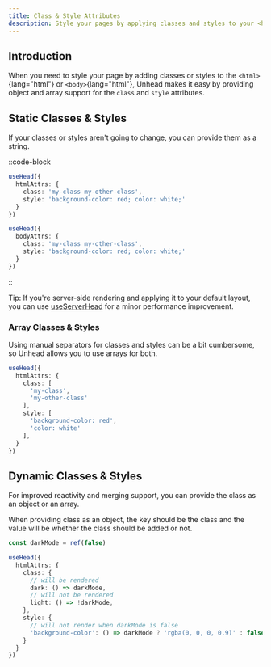 ```yaml
---
title: Class & Style Attributes
description: Style your pages by applying classes and styles to your <html> and <body> tags.
---
```


## Introduction

When you need to style your page by adding classes or styles to the `<html>`{lang="html"} or `<body>`{lang="html"}, Unhead makes it easy by
providing object and array support for the `class` and `style` attributes.

## Static Classes & Styles

If your classes or styles aren't going to change, you can provide them as a string.

::code-block

```ts [HTML Attrs]
useHead({
  htmlAttrs: {
    class: 'my-class my-other-class',
    style: 'background-color: red; color: white;'
  }
})
```

```ts [Body Attrs]
useHead({
  bodyAttrs: {
    class: 'my-class my-other-class',
    style: 'background-color: red; color: white;'
  }
})
```

::

Tip: If you're server-side rendering and applying
it to your default layout, you can use [useServerHead](/api/useServerHead) for a minor performance improvement.

### Array Classes & Styles

Using manual separators for classes and styles can be a bit cumbersome, so Unhead allows you to use arrays for both.

```ts
useHead({
  htmlAttrs: {
    class: [
      'my-class',
      'my-other-class'
    ],
    style: [
      'background-color: red',
      'color: white'
    ],
  }
})
```

## Dynamic Classes & Styles

For improved reactivity and merging support, you can provide the class as an object or an array.

When providing class as an object, the key should be the class and the value will be whether the class should be added or not.

```ts
const darkMode = ref(false)

useHead({
  htmlAttrs: {
    class: {
      // will be rendered
      dark: () => darkMode,
      // will not be rendered
      light: () => !darkMode,
    },
    style: {
      // will not render when darkMode is false
      'background-color': () => darkMode ? 'rgba(0, 0, 0, 0.9)' : false,
    }
  }
})
```

